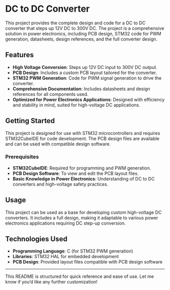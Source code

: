 # DC to DC Converter

This project provides the complete design and code for a DC to DC converter that steps up 12V DC to 300V DC. The project is a comprehensive solution in power electronics, including PCB design, STM32 code for PWM generation, datasheets, design references, and the full converter design.

## Features

- **High Voltage Conversion**: Steps up 12V DC input to 300V DC output.
- **PCB Design**: Includes a custom PCB layout tailored for the converter.
- **STM32 PWM Generation**: Code for PWM signal generation to drive the converter.
- **Comprehensive Documentation**: Includes datasheets and design references for all components used.
- **Optimized for Power Electronics Applications**: Designed with efficiency and stability in mind, suited for high-voltage DC applications.

## Getting Started

This project is designed for use with STM32 microcontrollers and requires STM32CubeIDE for code development. The PCB design files are available and can be used with compatible design software.

### Prerequisites

- **STM32CubeIDE**: Required for programming and PWM generation.
- **PCB Design Software**: To view and edit the PCB layout files.
- **Basic Knowledge in Power Electronics**: Understanding of DC to DC converters and high-voltage safety practices.

## Usage

This project can be used as a base for developing custom high-voltage DC converters. It includes a full design, making it adaptable to various power electronics applications requiring DC step-up conversion.

## Technologies Used

- **Programming Language**: C (for STM32 PWM generation)
- **Libraries**: STM32 HAL for embedded development
- **PCB Design**: Provided layout files compatible with PCB design software

---

This README is structured for quick reference and ease of use. Let me know if you’d like any further customization!
